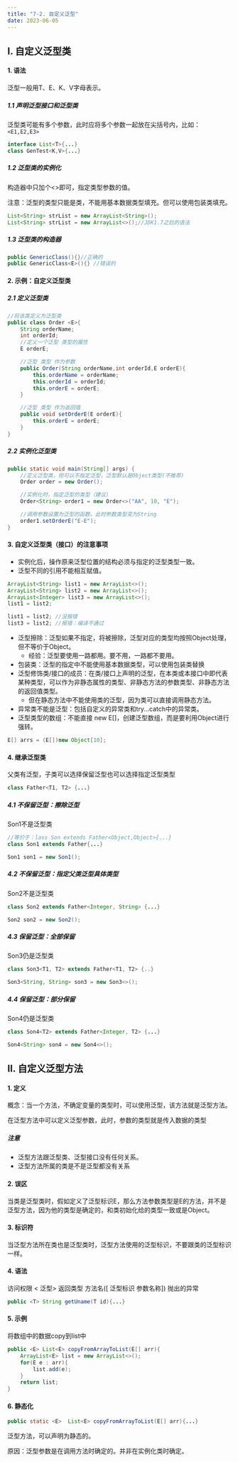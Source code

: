 ```yaml
---
title: "7-2. 自定义泛型"
date: 2023-06-05
---
```

## Ⅰ. 自定义泛型类
#### 1. 语法
泛型一般用T、E、K、V字母表示。
##### 1.1 声明泛型接口和泛型类
泛型类可能有多个参数，此时应将多个参数一起放在尖括号内，比如：`<E1,E2,E3>`
```java
interface List<T>{...}
class GenTest<K,V>{...} 
```
##### 1.2 泛型类的实例化
构造器中只加个<>即可，指定类型参数的值。

注意：泛型的类型只能是类，不能用基本数据类型填充。但可以使用包装类填充。
```java
List<String> strList = new ArrayList<String>();
List<String> strList = new ArrayList<>();//JDK1.7之后的语法
```
##### 1.3 泛型类的构造器
```java
public GenericClass(){}//正确的
public GenericClass<E>(){} //错误的
```

#### 2. 示例：自定义泛型类
##### 2.1 定义泛型类
```java
//将该类定义为泛型类
public class Order <E>{
    String orderName;
    int orderId;
    //定义一个泛型 类型的属性
    E orderE;

    //泛型 类型 作为参数
    public Order(String orderName,int orderId,E orderE){
        this.orderName = orderName;
        this.orderId = orderId;
        this.orderE = orderE;
    }

    //泛型 类型 作为返回值
    public void setOrderE(E orderE){
        this.orderE = orderE;
    }    
}
```
##### 2.2 实例化泛型类
```java
public static void main(String[] args) {
    //定义泛型类，但可以不指定泛型，泛型默认是Object类型(不推荐)
    Order order = new Order();

    //实例化时，指定泛型的类型（建议）
    Order<String> order1 = new Order<>("AA", 10, "E");

    //调用参数设置为泛型的函数，此时参数类型变为String
    order1.setOrderE("E-E");
}
```
#### 3. 自定义泛型类（接口）的注意事项
- 实例化后，操作原来泛型位置的结构必须与指定的泛型类型一致。
- 泛型不同的引用不能相互赋值。
```java
ArrayList<String> list1 = new ArrayList<>();
ArrayList<String> list2 = new ArrayList<>();
ArrayList<Integer> list3 = new ArrayList<>();
list1 = list2;

list1 = list2; //没报错
list3 = list2; //报错：编译不通过
```
- 泛型擦除：泛型如果不指定，将被擦除，泛型对应的类型均按照Object处理，但不等价于Object。 
    - 经验：泛型要使用一路都用。要不用，一路都不要用。
- 包装类：泛型的指定中不能使用基本数据类型，可以使用包装类替换
- 泛型修饰类/接口的成员：在类/接口上声明的泛型，在本类或本接口中即代表某种类型，可以作为非静态属性的类型、非静态方法的参数类型、非静态方法的返回值类型。
    - 但在静态方法中不能使用类的泛型，因为类可以直接调用静态方法。
- 异常类不能是泛型：包括自定义的异常类和try...catch中的异常类。
- 泛型类型的数组：不能直接 new E[]，创建泛型数组，而是要利用Object进行强转。
```java
E[] arrs = (E[])new Object[10];
```

#### 4. 继承泛型类
父类有泛型，子类可以选择保留泛型也可以选择指定泛型类型
```java
class Father<T1, T2> {...}
```
##### 4.1 不保留泛型：擦除泛型
Son1不是泛型类
```java
//等价于：lass Son extends Father<Object,Object>{...}
class Son1 extends Father{...}

Son1 son1 = new Son1();
```
##### 4.2 不保留泛型：指定父类泛型具体类型
Son2不是泛型类
```java
class Son2 extends Father<Integer, String> {...}

Son2 son2 = new Son2();
```
##### 4.3 保留泛型：全部保留
Son3仍是泛型类
```java
class Son3<T1, T2> extends Father<T1, T2> {..}

Son3<String, String> son3 = new Son3<>();
```
##### 4.4 保留泛型：部分保留
Son4仍是泛型类
```java
class Son4<T2> extends Father<Integer, T2> {...}

Son4<String> son4 = new Son4<>();
```


## Ⅱ. 自定义泛型方法
#### 1. 定义
概念：当一个方法，不确定变量的类型时，可以使用泛型，该方法就是泛型方法。

在泛型方法中可以定义泛型参数，此时，参数的类型就是传入数据的类型 

##### 注意
- 泛型方法跟泛型类、泛型接口没有任何关系。
- 泛型方法所属的类是不是泛型都没有关系

#### 2. 误区
当类是泛型类时，假如定义了泛型标识E，那么方法参数类型是E的方法，并不是泛型方法，因为他的类型是确定的，和类初始化给的类型一致或是Object。

#### 3. 标识符
当泛型方法所在类也是泛型类时，泛型方法使用的泛型标识，不要跟类的泛型标识一样。

#### 4. 语法
访问权限  < 泛型>  返回类型  方法名([ 泛型标识 参数名称]) 抛出的异常
```java
public <T> String getUname(T id){...}
```

#### 5. 示例
将数组中的数据copy到list中
```java
public <E> List<E> copyFromArrayToList(E[] arr){
    ArrayList<E> list = new ArrayList<>();
    for(E e : arr){
        list.add(e);
    }
    return list;
}
```

#### 6. 静态化
```java
public static <E>  List<E> copyFromArrayToList(E[] arr){...}
```
泛型方法，可以声明为静态的。

原因：泛型参数是在调用方法时确定的。并非在实例化类时确定。
